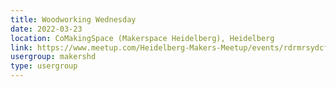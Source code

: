 ```yaml
---
title: Woodworking Wednesday
date: 2022-03-23
location: CoMakingSpace (Makerspace Heidelberg), Heidelberg
link: https://www.meetup.com/Heidelberg-Makers-Meetup/events/rdrmrsydcfbfc/
usergroup: makershd
type: usergroup
---
```


